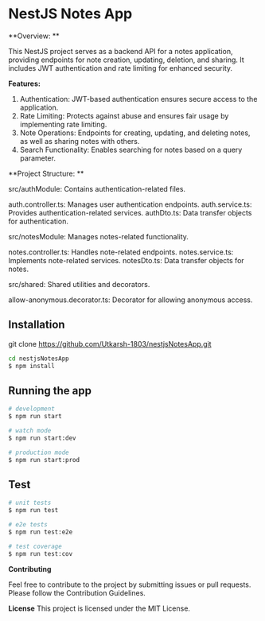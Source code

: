 # NestJS Notes App

**Overview: **

This NestJS project serves as a backend API for a notes application, providing endpoints for note creation, updating, deletion, and sharing. It includes JWT authentication and rate limiting for enhanced security.

**Features:**

1) Authentication: JWT-based authentication ensures secure access to the application.
2) Rate Limiting: Protects against abuse and ensures fair usage by implementing rate limiting.
3) Note Operations: Endpoints for creating, updating, and deleting notes, as well as sharing notes with others.
4) Search Functionality: Enables searching for notes based on a query parameter.

**Project Structure: **

src/authModule: Contains authentication-related files.

auth.controller.ts: Manages user authentication endpoints.
auth.service.ts: Provides authentication-related services.
authDto.ts: Data transfer objects for authentication.

src/notesModule: Manages notes-related functionality.

notes.controller.ts: Handles note-related endpoints.
notes.service.ts: Implements note-related services.
notesDto.ts: Data transfer objects for notes.

src/shared: Shared utilities and decorators.

allow-anonymous.decorator.ts: Decorator for allowing anonymous access.


## Installation
git clone https://github.com/Utkarsh-1803/nestjsNotesApp.git

```bash
cd nestjsNotesApp
$ npm install
```

## Running the app

```bash
# development
$ npm run start

# watch mode
$ npm run start:dev

# production mode
$ npm run start:prod
```

## Test

```bash
# unit tests
$ npm run test

# e2e tests
$ npm run test:e2e

# test coverage
$ npm run test:cov
```

**Contributing**

Feel free to contribute to the project by submitting issues or pull requests. Please follow the Contribution Guidelines.

**License**
This project is licensed under the MIT License.

